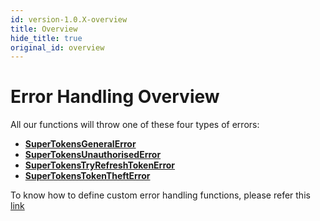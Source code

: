 ```yaml
---
id: version-1.0.X-overview
title: Overview
hide_title: true
original_id: overview
---
```


# Error Handling Overview

All our functions will throw one of these four types of errors:
- **[SuperTokensGeneralError](./general-error)**
- **[SuperTokensUnauthorisedError](./unauthorised)**
- **[SuperTokensTryRefreshTokenError](./try-refresh-token)**
- **[SuperTokensTokenTheftError](./token-theft-detected)**

To know how to define custom error handling functions, please refer this [link](../../usage/custom-error-handling)